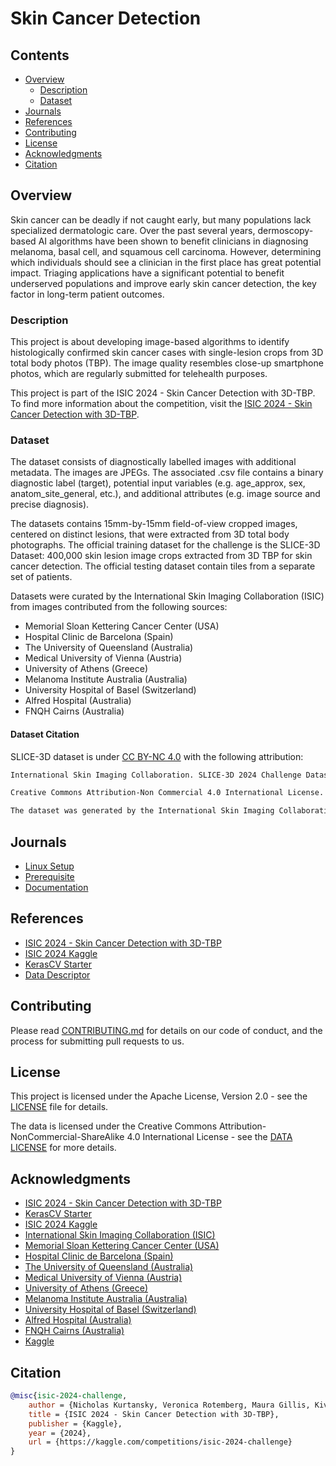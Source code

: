 # Skin Cancer Detection

## Contents

- [Overview](#overview)
  - [Description](#description)
  - [Dataset](#dataset)
- [Journals](#journals)
- [References](#references)
- [Contributing](#contributing)
- [License](#license)
- [Acknowledgments](#acknowledgments)
- [Citation](#citation)

## Overview

Skin cancer can be deadly if not caught early, but many populations lack specialized dermatologic care. Over the past several years, dermoscopy-based AI algorithms have been shown to benefit clinicians in diagnosing melanoma, basal cell, and squamous cell carcinoma. However, determining which individuals should see a clinician in the first place has great potential impact. Triaging applications have a significant potential to benefit underserved populations and improve early skin cancer detection, the key factor in long-term patient outcomes.

### Description

This project is about developing image-based algorithms to identify histologically confirmed skin cancer cases with single-lesion crops from 3D total body photos (TBP). The image quality resembles close-up smartphone photos, which are regularly submitted for telehealth purposes.

This project is part of the ISIC 2024 - Skin Cancer Detection with 3D-TBP.
To find more information about the competition, visit the [ISIC 2024 - Skin Cancer Detection with 3D-TBP](https://challenge2024.isic-archive.com/).

### Dataset

The dataset consists of diagnostically labelled images with additional metadata. The images are JPEGs. The associated .csv file contains a binary diagnostic label (target), potential input variables (e.g. age_approx, sex, anatom_site_general, etc.), and additional attributes (e.g. image source and precise diagnosis).

The datasets contains 15mm-by-15mm field-of-view cropped images, centered on distinct lesions, that were extracted from 3D total body photographs. The official training dataset for the challenge is the SLICE-3D Dataset: 400,000 skin lesion image crops extracted from 3D TBP for skin cancer detection. The official testing dataset contain tiles from a separate set of patients.

Datasets were curated by the International Skin Imaging Collaboration (ISIC) from images contributed from the following sources:

- Memorial Sloan Kettering Cancer Center (USA)
- Hospital Clinic de Barcelona (Spain)
- The University of Queensland (Australia)
- Medical University of Vienna (Austria)
- University of Athens (Greece)
- Melanoma Institute Australia (Australia)
- University Hospital of Basel (Switzerland)
- Alfred Hospital (Australia)
- FNQH Cairns (Australia)

#### Dataset Citation

SLICE-3D dataset is under [CC BY-NC 4.0](https://creativecommons.org/licenses/by-nc/4.0/legalcode.txt) with the following attribution:

```md
International Skin Imaging Collaboration. SLICE-3D 2024 Challenge Dataset. International Skin Imaging Collaboration: https://doi.org/10.34970/2024-slice-3d(2024).

Creative Commons Attribution-Non Commercial 4.0 International License.

The dataset was generated by the International Skin Imaging Collaboration (ISIC) and images are from the following sources: Hospital Clínic de Barcelona, Memorial Sloan Kettering Cancer Center, Hospital of Basel, FNQH Cairns, The University of Queensland, Melanoma Institute Australia, Monash University and Alfred Health, University of Athens Medical School, and Medical University of Vienna.
```

## Journals

- [Linux Setup](bin/README.md)
- [Prerequisite](journal/prerequisite.md)
- [Documentation](journal/documentation.md)

## References

- [ISIC 2024 - Skin Cancer Detection with 3D-TBP](https://challenge2024.isic-archive.com/)
- [ISIC 2024 Kaggle](https://www.kaggle.com/competitions/isic-2024-challenge)
- [KerasCV Starter](https://www.kaggle.com/code/awsaf49/isic2024-kerascv-starter/)
- [Data Descriptor](https://www.nature.com/articles/s41597-024-03743-w)

## Contributing

Please read [CONTRIBUTING.md](CONTRIBUTING.md) for details on our code of conduct, and the process for submitting pull requests to us.

## License

This project is licensed under the Apache License, Version 2.0 - see the [LICENSE](LICENSE) file for details.

The data is licensed under the Creative Commons Attribution-NonCommercial-ShareAlike 4.0 International License - see the [DATA LICENSE](https://creativecommons.org/licenses/by-nc/4.0/) for more details.

## Acknowledgments

- [ISIC 2024 - Skin Cancer Detection with 3D-TBP](https://challenge2024.isic-archive.com/)
- [KerasCV Starter](https://www.kaggle.com/code/awsaf49/isic2024-kerascv-starter/)
- [ISIC 2024 Kaggle](https://www.kaggle.com/competitions/isic-2024-challenge)
- [International Skin Imaging Collaboration (ISIC)](https://www.isic-archive.com/)
- [Memorial Sloan Kettering Cancer Center (USA)](https://www.mskcc.org/)
- [Hospital Clinic de Barcelona (Spain)](https://www.clinicbarcelona.org/)
- [The University of Queensland (Australia)](https://www.uq.edu.au/)
- [Medical University of Vienna (Austria)](https://www.meduniwien.ac.at/web/en/)
- [University of Athens (Greece)](https://en.uoa.gr/)
- [Melanoma Institute Australia (Australia)](https://www.melanoma.org.au/)
- [University Hospital of Basel (Switzerland)](https://www.unispital-basel.ch/)
- [Alfred Hospital (Australia)](https://www.alfredhealth.org.au/)
- [FNQH Cairns (Australia)](https://fnqh.com.au/)
- [Kaggle](https://www.kaggle.com/)

## Citation
  
```bibtex
@misc{isic-2024-challenge,
    author = {Nicholas Kurtansky, Veronica Rotemberg, Maura Gillis, Kivanc Kose, Walter Reade, Ashley Chow},
    title = {ISIC 2024 - Skin Cancer Detection with 3D-TBP},
    publisher = {Kaggle},
    year = {2024},
    url = {https://kaggle.com/competitions/isic-2024-challenge}
}
```
